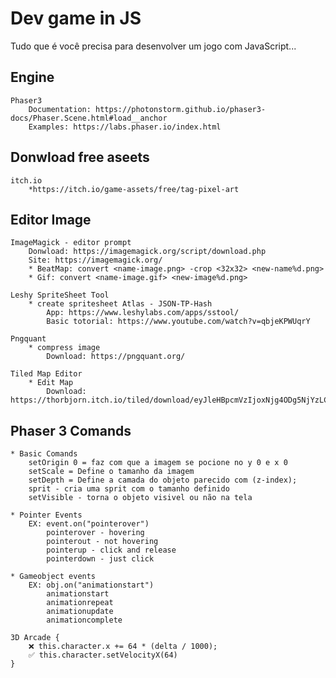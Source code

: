 # Dev game in JS
Tudo que é você precisa para desenvolver um jogo com JavaScript...
  

## Engine

    Phaser3
        Documentation: https://photonstorm.github.io/phaser3-docs/Phaser.Scene.html#load__anchor
        Examples: https://labs.phaser.io/index.html

## Donwload free aseets

    itch.io
        *https://itch.io/game-assets/free/tag-pixel-art

## Editor Image

    ImageMagick - editor prompt 
        Donwload: https://imagemagick.org/script/download.php
        Site: https://imagemagick.org/
        * BeatMap: convert <name-image.png> -crop <32x32> <new-name%d.png>
        * Gif: convert <name-image.gif> <new-image%d.png>

    Leshy SpriteSheet Tool 
        * create spritesheet Atlas - JSON-TP-Hash
            App: https://www.leshylabs.com/apps/sstool/
            Basic totorial: https://www.youtube.com/watch?v=qbjeKPWUqrY

    Pngquant
        * compress image 
            Download: https://pngquant.org/

    Tiled Map Editor
        * Edit Map
            Download: https://thorbjorn.itch.io/tiled/download/eyJleHBpcmVzIjoxNjg4ODg5NjYzLCJpZCI6Mjg3Njh9.RrV1D8X1OxReZN6TG2AEFQ1nZbE%3d


## Phaser 3 Comands

    * Basic Comands
        setOrigin 0 = faz com que a imagem se pocione no y 0 e x 0
        setScale = Define o tamanho da imagem
        setDepth = Define a camada do objeto parecido com (z-index);
        sprit - cria uma sprit com o tamanho definido
        setVisible - torna o objeto visivel ou não na tela

    * Pointer Events 
        EX: event.on("pointerover")
            pointerover - hovering
            pointerout - not hovering
            pointerup - click and release
            pointerdown - just click

    * Gameobject events
        EX: obj.on("animationstart")
            animationstart
            animationrepeat
            animationupdate
            animationcomplete

    3D Arcade {
        ❌ this.character.x += 64 * (delta / 1000);
        ✅ this.character.setVelocityX(64)
    }
